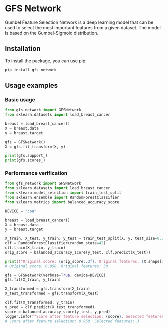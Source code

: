 # GFS Network
Gumbel Feature Selection Network is a deep learning model that can be used to select the most important features from a given dataset. The model is based on the Gumbel-Sigmoid distribution.

## Installation
To install the package, you can use pip:
```bash
pip install gfs_network
```

## Usage examples
### Basic usage
```python
from gfs_network import GFSNetwork
from sklearn.datasets import load_breast_cancer

breast = load_breast_cancer()
X = breast.data
y = breast.target

gfs = GFSNetwork()
X = gfs.fit_transform(X, y)

print(gfs.support_)
print(gfs.scores_)
```

### Performance verification
```python
from gfs_network import GFSNetwork
from sklearn.datasets import load_breast_cancer
from sklearn.model_selection import train_test_split
from sklearn.ensemble import RandomForestClassifier
from sklearn.metrics import balanced_accuracy_score

DEVICE = "cpu"

breast = load_breast_cancer()
X = breast.data
y = breast.target

X_train, X_test, y_train, y_test = train_test_split(X, y, test_size=0.2, random_state=42)
clf = RandomForestClassifier(random_state=42)
clf.train(X_train, y_train)
orig_score = balanced_accuracy_score(y_test, clf.predict(X_test))

print(f"Original score: {orig_score:.3f}. Original features: {X.shape[1]}")
# Original score: 0.958. Original features: 30

gfs = GFSNetwork(verbose=True, device=DEVICE)
gfs.fit(X_train, y_train)

X_transformed = gfs.transform(X_train)
X_test_transformed = gfs.transform(X_test)

clf.fit(X_transformed, y_train)
y_pred = clf.predict(X_test_transformed)
score = balanced_accuracy_score(y_test, y_pred)
logger.info(f"Score after feature selection: {score}. Selected features: {sum(gfs.support_)}")
# Score after feature selection: 0.958. Selected features: 3
```